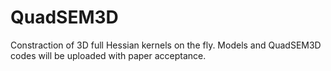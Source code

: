 # QuadSEM3D

Constraction of 3D full Hessian kernels on the fly. Models and QuadSEM3D codes will be uploaded with paper acceptance.
